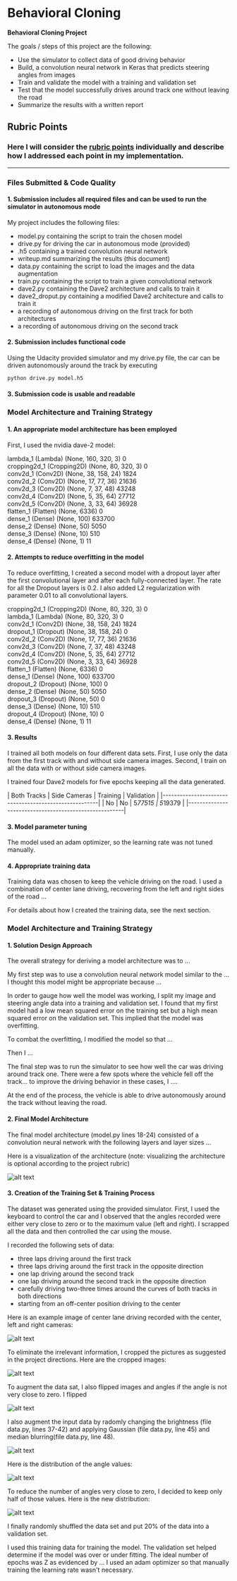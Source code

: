 # **Behavioral Cloning** 

**Behavioral Cloning Project**

The goals / steps of this project are the following:
* Use the simulator to collect data of good driving behavior
* Build, a convolution neural network in Keras that predicts steering angles from images
* Train and validate the model with a training and validation set
* Test that the model successfully drives around track one without leaving the road
* Summarize the results with a written report


[//]: # (Image References)

[image1]: ./writeup/input_images.png "Original Images"
[image2]: ./writeup/cropped_images.png "Cropped Images"
[image3]: ./writeup/flipped_images.png "Flipped Images"
[image4]: ./writeup/augmented_images.png "Augmented Images"
[image5]: ./writeup/hist0.5.png "Steering Angle Distribution Keeping Half of the Small Angles"
[image6]: ./writeup/hist1.0.png "Steering Angle Distribution"

## Rubric Points
### Here I will consider the [rubric points](https://review.udacity.com/#!/rubrics/432/view) individually and describe how I addressed each point in my implementation.  

---
### Files Submitted & Code Quality

#### 1. Submission includes all required files and can be used to run the simulator in autonomous mode

My project includes the following files:
* model.py containing the script to train the chosen model
* drive.py for driving the car in autonomous mode (provided)
* .h5 containing a trained convolution neural network 
* writeup.md summarizing the results (this document)
* data.py containing the script to load the images and the data augmentation
* train.py containing the script to train a given convolutional network
* dave2.py containing the Dave2 architecture and calls to train it
* dave2_droput.py containing a modified Dave2 architecture and calls to train it
* a recording of autonomous driving on the first track for both architectures
* a recording of autonomous driving on the second track

#### 2. Submission includes functional code

Using the Udacity provided simulator and my drive.py file, the car can be driven autonomously around the track by executing 
```sh
python drive.py model.h5
```

#### 3. Submission code is usable and readable

### Model Architecture and Training Strategy

#### 1. An appropriate model architecture has been employed

First, I used the nvidia dave-2 model:

lambda_1 (Lambda)            (None, 160, 320, 3)       0         
cropping2d_1 (Cropping2D)    (None, 80, 320, 3)        0         
conv2d_1 (Conv2D)            (None, 38, 158, 24)       1824      
conv2d_2 (Conv2D)            (None, 17, 77, 36)        21636     
conv2d_3 (Conv2D)            (None, 7, 37, 48)         43248     
conv2d_4 (Conv2D)            (None, 5, 35, 64)         27712     
conv2d_5 (Conv2D)            (None, 3, 33, 64)         36928     
flatten_1 (Flatten)          (None, 6336)              0         
dense_1 (Dense)              (None, 100)               633700    
dense_2 (Dense)              (None, 50)                5050      
dense_3 (Dense)              (None, 10)                510       
dense_4 (Dense)              (None, 1)                 11        


#### 2. Attempts to reduce overfitting in the model

To reduce overfitting, I created a second model with a dropout layer after the first convolutional layer and after each fully-connected layer. The rate for all the Dropout layers is 0.2. I also added L2 regularization with parameter 0.01 to all convolutional layers.

cropping2d_1 (Cropping2D)    (None, 80, 320, 3)        0         
lambda_1 (Lambda)            (None, 80, 320, 3)        0         
conv2d_1 (Conv2D)            (None, 38, 158, 24)       1824      
dropout_1 (Dropout)          (None, 38, 158, 24)       0         
conv2d_2 (Conv2D)            (None, 17, 77, 36)        21636     
conv2d_3 (Conv2D)            (None, 7, 37, 48)         43248     
conv2d_4 (Conv2D)            (None, 5, 35, 64)         27712     
conv2d_5 (Conv2D)            (None, 3, 33, 64)         36928     
flatten_1 (Flatten)          (None, 6336)              0         
dense_1 (Dense)              (None, 100)               633700    
dropout_2 (Dropout)          (None, 100)               0         
dense_2 (Dense)              (None, 50)                5050      
dropout_3 (Dropout)          (None, 50)                0         
dense_3 (Dense)              (None, 10)                510       
dropout_4 (Dropout)          (None, 10)                0         
dense_4 (Dense)              (None, 1)                 11        

#### 3. Results

I trained all both models on four different data sets. First, I use only the data from the first track with and without side camera images. Second, I train on all the data with or without side camera images.

I trained four Dave2 models for five epochs keeping all the data generated. 

| Both Tracks | Side Cameras | Training   | Validation  |
|-------------------------------------------------------|
| No          | No           | 5*77515    | 5*19379     |
|-------------------------------------------------------|



#### 3. Model parameter tuning

The model used an adam optimizer, so the learning rate was not tuned manually.

#### 4. Appropriate training data

Training data was chosen to keep the vehicle driving on the road. I used a combination of center lane driving, recovering from the left and right sides of the road ... 

For details about how I created the training data, see the next section. 

### Model Architecture and Training Strategy

#### 1. Solution Design Approach

The overall strategy for deriving a model architecture was to ...

My first step was to use a convolution neural network model similar to the ... I thought this model might be appropriate because ...

In order to gauge how well the model was working, I split my image and steering angle data into a training and validation set. I found that my first model had a low mean squared error on the training set but a high mean squared error on the validation set. This implied that the model was overfitting. 

To combat the overfitting, I modified the model so that ...

Then I ... 

The final step was to run the simulator to see how well the car was driving around track one. There were a few spots where the vehicle fell off the track... to improve the driving behavior in these cases, I ....

At the end of the process, the vehicle is able to drive autonomously around the track without leaving the road.

#### 2. Final Model Architecture

The final model architecture (model.py lines 18-24) consisted of a convolution neural network with the following layers and layer sizes ...

Here is a visualization of the architecture (note: visualizing the architecture is optional according to the project rubric)

![alt text][image1]

#### 3. Creation of the Training Set & Training Process

The dataset was generated using the provided simulator. First, I used the keyboard to control the car and I observed that the angles recorded were either very close to zero or to the maximum value (left and right). I scrapped all the data and then controlled the car using the mouse. 

I recorded the following sets of data:
* three laps driving around the first track
* three laps driving around the first track in the opposite direction
* one lap driving around the second track
* one lap driving around the second track in the opposite direction
* carefully driving two-three times around the curves of both tracks in both directions
* starting from an off-center position driving to the center

Here is an example image of center lane driving recorded with the center, left and right cameras:

![alt text][image1]

To eliminate the irrelevant information, I cropped the pictures as suggested in the project directions. Here are the cropped images:

![alt text][image2]

To augment the data sat, I also flipped images and angles if the angle is not very close to zero. I flipped 

![alt text][image3]

I also augment the input data by radomly changing the brightness (file data.py, lines 37-42) and applying Gaussian (file data.py, line 45)  and median blurring(file data.py, line 48).

![alt text][image4]

Here is the distribution of the angle values:

![alt text][image6]

To reduce the number of angles very close to zero, I decided to keep only half of those values. Here is the new distribution:

![alt text][image5]

I finally randomly shuffled the data set and put 20% of the data into a validation set. 

I used this training data for training the model. The validation set helped determine if the model was over or under fitting. The ideal number of epochs was Z as evidenced by ... I used an adam optimizer so that manually training the learning rate wasn't necessary.
